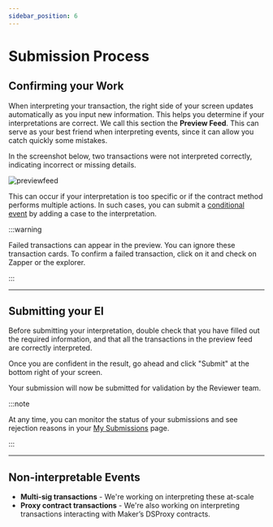 ```yaml
---
sidebar_position: 6
---
```


# Submission Process

## Confirming your Work

When interpreting your transaction, the right side of your screen updates automatically as you input new information. This helps you determine if your interpretations are correct. We call this section the **Preview Feed**. This can serve as your best friend when interpreting events, since it can allow you catch quickly some mistakes. 

In the screenshot below, two transactions were not interpreted correctly, indicating incorrect or missing details.

![previewfeed](/img/assets/previewfeed.png)

This can occur if your interpretation is too specific or if the contract method performs multiple actions. In such cases, you can submit a [conditional event](https://protocol-docs-smoky.vercel.app/docs/Interpretation/event-interpretation/guide/conditionals) by adding a case to the interpretation.

:::warning 

Failed transactions can appear in the preview. You can ignore these transaction cards. To confirm a failed transaction, click on it and check on Zapper or the explorer.

:::

---
## Submitting your EI

Before submitting your interpretation, double check that you have filled out the required information, and that all the transactions in the preview feed are correctly interpreted.

Once you are confident in the result, go ahead and click "Submit" at the bottom right of your screen.

Your submission will now be submitted for validation by the Reviewer team.

:::note

At any time, you can monitor the status of your submissions and see rejection reasons in your [My Submissions](https://www.zapper.xyz/my-submissions) page.

:::

---
## Non-interpretable Events

- **Multi-sig transactions** - We're working on interpreting these at-scale
- **Proxy contract transactions** - We're also working on interpreting transactions interacting with Maker’s DSProxy contracts.
